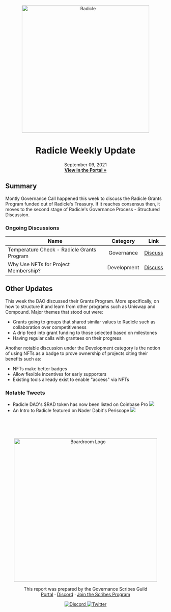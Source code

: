 <p align="center">
  <a href="http://app.boardroom.info/radicle">
    <img src="https://worker.snapshot.org/mirror?img=https%3A%2F%2Fraw.githubusercontent.com%2Fsnapshot-labs%2Fsnapshot-spaces%2Fmaster%2Fspaces%2Fgov.radicle.eth%2Fspace.png" alt="Radicle" width="400" />
  </a>
  <h1 align="center">Radicle Weekly Update</h1>
  <p align="center">
    September 09, 2021
  <br />
  <a href="http://app.boardroom.info/radicle"><strong>View in the Portal »</strong></a>
  <br />
  </p>
</p>

## Summary

Montly Governance Call happened this week to discuss the Radicle Grants Program funded out
of Radicle's Treasury. If it reaches consensus then, it moves to the second stage of Radicle's
Governance Process - Structured Discussion.

### Ongoing Discussions

| Name          | Category      | Link   |
| ------------- |:-------------:| :-----:|
| Temperature Check - Radicle Grants Program | Governance | [Discuss](https://radicle.community/t/temperature-check-radicle-grants-program/2461)
| Why Use NFTs for Project Membership? | Development | [Discuss](https://radicle.community/t/why-use-nfts-for-project-membership/2468)


## Other Updates

This week the DAO discussed their Grants Program. More specifically, on how to structure it and learn from other programs such as Uniswap and Compound. Major themes that stood out were:
- Grants going to groups that shared similar values to Radicle such as collaboration over competitiveness
- A drip feed into grant funding to those selected based on milestones
- Having regular calls with grantees on their progress

Another notable discussion under the Development category is the notion of using NFTs as a badge
to prove ownership of projects citing their benefits such as:
- NFTs make better badges
- Allow flexible incentives for early supporters
- Existing tools already exist to enable "access" via NFTs

### Notable Tweets
- Radicle DAO's $RAD token has now been listed on Coinbase Pro   [<img src="https://img.icons8.com/officexs/16/000000/external-link.png"/>](https://twitter.com/radicle/status/1433107627307831303)
- An Intro to Radicle featured on Nader Dabit's Periscope   [<img src="https://img.icons8.com/officexs/16/000000/external-link.png"/>](https://twitter.com/dabit3/status/1431277982102921223)

<br/>
<br/>
<br/>

<p align="center">
  <a href="http://app.boardroom.info/">
    <img src="https://i.ibb.co/PFcchnQ/boardroom.png" alt="Boardroom Logo" width="450" />
  </a>
</p>

<p align="center">
	This report was prepared by the Governance Scribes Guild
  <br />
  <a href="http://boardroom.info/">Portal</a>
  ·
  <a href="https://discord.com/invite/tgrTFg9">Discord</a>
  ·
  <a href="https://boardroom.mirror.xyz/JHrN8nVy_J4C7Xzj37zoyPANg0ZnNszhWy9YOZHC0lM">Join the Scribes Program</a>
</p>

<p align="center">
  <a href="https://discord.gg/CEZ8WfuK8s">
    <img src="https://img.shields.io/badge/Discord-Join-7289da?style=for-the-badge&logo=discord&logoColor=white" alt="Discord" />
  </a>
  <a href="https://twitter.com/boardroom_info">
    <img src="https://img.shields.io/badge/Twitter-Follow-1da1f2?style=for-the-badge&logo=twitter&logoColor=white" alt="Twitter" />
  </a>
</p>

<br/>
<br/>

